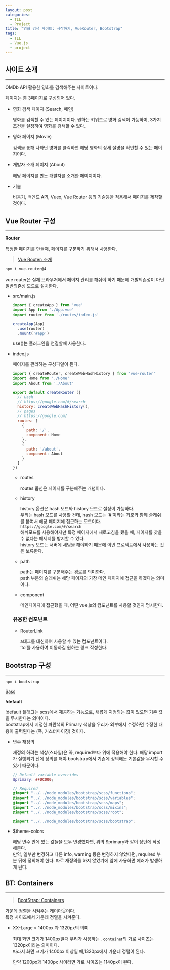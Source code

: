 ```yaml
---
layout: post
categories:
  - TIL
  - Project
title: "영화 검색 사이트: 시작하기, VueRouter, Bootstrap"
tags:
  - TIL
  - Vue.js
  - project
---
```

## __사이트 소개__
---

OMDb API 활용한 영화를 검색해주는 사이트이다.

페이지는 총 3페이지로 구성되어 있다.

- 영화 검색 페이지 (Search, 메인)
  
  영화를 검색할 수 있는 페이지이다. 
  원하는 키워드로 영화 검색이 가능하며, 3가지 조건을 설정하여 영화를 검색할 수 있다.
    
- 영화 페이지 (Movie)
    
  검색을 통해 나타난 영화를 클릭하면 해당 영화의 상세 설명을 확인할 수 있는 페이지이다.
  
- 개발자 소개 페이지 (About)
  
  해당 페이지를 만든 개발자를 소개한 페이지이다.
    
- 기술

  비동기, 백엔드 API, Vuex, Vue Router 등의 기술등을 적용해서 페이지를 제작할 것이다.

## __Vue Router 구성__
---

**Router**

특정한 페이지를 만들때, 페이지를 구분하기 위해서 사용한다.

>[Vue Router: 소개](https://router.vuejs.kr/introduction.html)

```bash
npm i vue-router@4
```

vue router은 실제 브라우저에서 페이지 관리를 해줘야 하기 때문에 개발의존성이 아닌 일반의존성 모드로 설치한다.

- src/main.js
    
  ```jsx
  import { createApp } from 'vue'
  import App from './App.vue'
  import router from './routes/index.js'
  
  createApp(App)
    .use(router) 
    .mount('#app')
  ```
  
  use()는 플러그인을 연결할때 사용한다.
    
- index.js
  
  페이지를 관리하는 구성파일이 된다.
  
  ```jsx
  import { createRouter, createWebHashHistory } from 'vue-router'
  import Home from './Home'
  import About from './About'
  
  export default createRouter ({
    // Hash
    // https://google.com/#/search
    history: createWebHashHistory(),
    // pages
    // https://google.com/
    routes: [
      {
        path: '/',
        component: Home
      },
      {
        path: '/about',
        component: About
      }
    ]
  })
  ```
  
  - routes
    
    routes 옵션은 페이지를 구분해주는 개념이다.
      
  - history
    
    history 옵션은 hash 모드와 history 모드로 설정이 가능하다.  
    우리는 hash 모드를 사용할 건데, hash 모드는 ‘#’이라는 기호와 함께 슬래쉬를 붙여서 해당 페이지에 접근하는 모드이다.  
    `https://google.com/#/search`  
    해쉬모드를 사용해야지만 특정 페이지에서 새로고침을 했을 때, 페이지를 찾을 수 없다는 메세지를 방지할 수 있다.  
    history 모드는 서버에 세팅을 해야하기 때문에 이번 프로젝트에서 사용하는 것은 보류한다.
      
  - path
    
    path는 페이지를 구분해주는 경로를 의미한다.  
    path 부분의 슬래쉬는 해당 페이지의 가장 메인 페이지에 접근을 하겠다는 의미이다.
      
  - component
    
    메인페이지에 접근했을 때, 어떤 vue.js의 컴포넌트를 사용할 것인지 명시한다.
      
  
  ### 유용한 컴포넌트
  
  - RouterLink
    
    a태그를 대신하여 사용할 수 있는 컴포넌트이다.   
    ’to’를 사용하여 이동하길 원하는 링크 작성한다.

## __Bootstrap 구성__
---

```bash
npm i bootstrap
```

[Sass](https://getbootstrap.com/docs/5.2/customize/sass/)

**!default**

!default 플래그는 scss에서 제공하는 기능으로, 새롭게 지정되는 값이 있으면 기존 값을 무시한다는 의미이다.   
bootstrap에서 지정한 파란색의 Primary 색상을 우리가 외부에서 수정하면 수정한 내용이 출력된다는 (즉, 커스터마이징) 것이다.

- 변수 재정의
    
  재정의 하려는 색상(스타일)은 꼭, required보다 위에 적용해야 한다. 
  해당 import가 실행되기 전에 정의를 해야 bootstrap에서 기존에 정의해둔 기본값을 무시할 수 있기 때문이다.
  
  ```scss
  // Default variable overrides
  $primary: #FDC000;
  
  // Required
  @import "../../node_modules/bootstrap/scss/functions";
  @import "../../node_modules/bootstrap/scss/variables";
  @import "../../node_modules/bootstrap/scss/maps";
  @import "../../node_modules/bootstrap/scss/mixins";
  @import "../../node_modules/bootstrap/scss/root";
  
  @import "../../node_modules/bootstrap/scss/bootstrap";
  ```
    
- $theme-colors
    
  해당 변수 안에 있는 값들을 모두 변경했다면, 위의 $primary와 같이 상단에 작성해준다.  
  만약, 일부만 변경하고 다른 info, warning 등은 변경하지 않았다면, required 부분 뒤에 정의해야 한다. 따로 재정의를 하지 않았기에 앞에 사용하면 에러가 발생하게 된다.

## __BT: Containers__
---

>[BootStrap: Containers](https://getbootstrap.com/docs/5.2/layout/containers/)

가운데 정렬을 시켜주는 레이아웃이다.  
특정 사이즈에서 가운데 정렬을 시켜준다.

- XX-Large > 1400px 과 1320px의 의미
  
  최대 화면 크기가 1400px일때 우리가 사용하는 `.containe`r의 가로 사이즈는 1320px이라는 의미이다.  
  따라서 화면 크기가 1400px 이상일 때,1320px에서 가운데 정렬이 된다.
  
  만약 1200px과 1400px 사이라면 가로 사이즈는 1140px이 된다.
